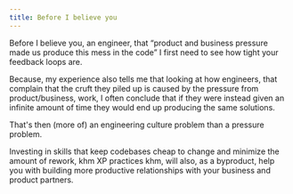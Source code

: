 ```yaml
---
title: Before I believe you
---
```

Before I believe you, an engineer, that “product and business pressure made us produce this mess in the code” I first need to see how tight your feedback loops are.

Because, my experience also tells me that looking at how engineers, that complain that the cruft they piled up is caused by the pressure from product/business, work, I often conclude that if they were instead given an infinite amount of time they would end up producing the same solutions.

That's then (more of) an engineering culture problem than a pressure problem.

Investing in skills that keep codebases cheap to change and minimize the amount of rework, khm XP practices khm, will also, as a byproduct, help you with building more productive relationships with your business and product partners.
